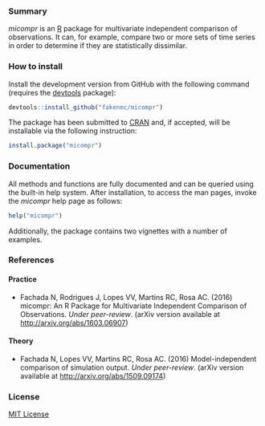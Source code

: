 ### Summary

_micompr_ is an [R] package for multivariate independent comparison of
observations. It can, for example, compare two or more sets of time series in
order to determine if they are statistically dissimilar.

### How to install

Install the development version from GitHub with the following command (requires
the [devtools] package):

```R
devtools::install_github("fakenmc/micompr")
```
The package has been submitted to [CRAN] and, if accepted, will be installable
via the following instruction:

```R
install.package("micompr")
```

### Documentation

All methods and functions are fully documented and can be queried using the
built-in help system. After installation, to access the man pages, invoke the
_micompr_ help page as follows:

```R
help("micompr")
```

Additionally, the package contains two vignettes with a number of examples.

### References

#### Practice

* Fachada N, Rodrigues J, Lopes VV, Martins RC, Rosa AC. (2016) micompr: An R
Package for Multivariate Independent Comparison of Observations. *Under
peer-review*. (arXiv version available at http://arxiv.org/abs/1603.06907)

#### Theory

* Fachada N, Lopes VV, Martins RC, Rosa AC. (2016) Model-independent
comparison of simulation output. *Under peer-review*. (arXiv version available
at http://arxiv.org/abs/1509.09174)

### License

[MIT License](LICENSE)

[R]: https://www.r-project.org/
[devtools]: https://cran.r-project.org/package=devtools
[CRAN]: https://cran.r-project.org/
